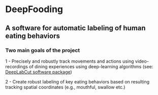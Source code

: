# DeepFooding

## A software for automatic labeling of human eating behaviors

### Two main goals of the project

1 - Precisely and robustly track movements and actions using video-recordings of dining experiences using deep-learning algorithms (see: [DeepLabCut software package](https://github.com/DeepLabCut/DeepLabCut))

2 - Create robust labeling of key eating behaviors based on resulting tracking spatial coordinates (e.g., mouthful, swallow etc.)
